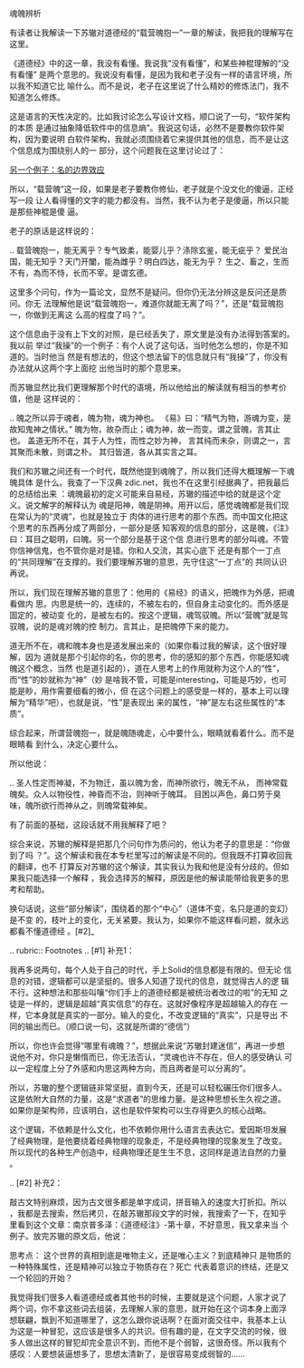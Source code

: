     
魂魄辨析

有读者让我解读一下苏辙对道德经的“载营魄抱一”一章的解读，我把我的理解写在这里。

《道德经》中的这一章，我没有看懂。我说我“没有看懂”，和某些神棍理解的“没有看懂”
是两个意思的。我说没有看懂，是因为我和老子没有一样的语言环境，所以我不知道它比
喻什么。而不是说，老子在这里说了什么精妙的修炼法门，我不知道怎么修炼。

这是语言的天性决定的。比如我讨论怎么写设计文档，顺口说了一句，“软件架构的本质
是通过抽象降低软件中的信息熵”。我说这句话，必然不是要教你软件架构，因为要说明
白软件架构，我就必须围绕着它来提供其他的信息，而不是让这个信息成为围绕别人的一
部分，这个问题我在这里讨论过了：

  [另一个例子：名的边界效应](../软件构架设计/另一个例子：名的边界效应.md)

所以，“载营魄”这一段，如果是老子要教你修仙，老子就是个没文化的傻逼，正经写一段
让人看得懂的文字的能力都没有。当然，我不认为老子是傻逼，所以只能是那些神棍是傻
逼。

老子的原话是这样说的：

..
  载营魄抱一，能无离乎？专气致柔，能婴儿乎？涤除玄鉴，能无疵乎？
  爱民治国，能无知乎？天门开闔，能為雌乎？明白四达，能无为乎？
  生之、畜之，生而不有，為而不恃，长而不宰。是谓玄德。

这里多个问句，作为一篇论文，显然不是疑问。但你仍无法分辨这是反问还是质问。你无
法理解他是说“载营魄抱一，难道你就能无离了吗？”，还是“载营魄抱一，你做到无离这
么高的程度了吗？”。

这个信息由于没有上下文的对照，是已经丢失了，原文里是没有办法得到答案的。我以前
举过“我操”的一个例子：有个人说了这句话，当时他怎么想的，你是不知道的。当时他当
然是有想法的，但这个想法留下的信息就只有“我操”了，你没有办法就从这两个字上面挖
出他当时的那个意思来。

而苏辙显然比我们更理解那个时代的语境，所以他给出的解读就有相当的参考价值，他是
这样说的：

..
  魄之所以异于魂者，魄为物，魂为神也。
  《易》曰：“精气为物，游魂为变，是故知鬼神之情状。”
  魄为物，故杂而止；魂为神，故一而变。谓之营魄，言其止也。
  盖道无所不在，其于人为性，而性之妙为神，
  言其纯而未杂，则谓之一，言其聚而未散，则谓之朴。
  其归皆道，各从其实言之耳。

我们和苏辙之间还有一个时代，既然他提到魂魄了，所以我们还得大概理解一下魂魄具体
是什么。我查了一下汉典 zdic.net，我也不在这里引经据典了，把我最后的总结给出来
：魂魄最初的定义可能来自易经，苏辙的描述中给的就是这个定义。说文解字的解释认为
魂是阳神，魄是阴神。用开以后，感觉魂魄都是我们现在常认为的“灵魂”，也就是独立于
肉体的进行思考的那个东西。而中国文化把这个思考的东西再分成了两部分，一部分是感
知客观的信息的部分，这是魄，《注》曰：耳目之聪明，曰魄。另一个部分是基于这个信
息进行思考的部分叫魂。不管你信神信鬼，也不管你是对是错。你和人交流，其实心底下
还是有那个一丁点的“共同理解”在支撑的。我们要理解苏辙的意思，先守住这“一丁点”的
共同认识再说。

所以，我们现在理解苏辙的意思了：他用的《易经》的语义，把魄作为外感，把魂看做内
思。内思是统一的，连续的，不被左右的，但自身主动变化的。而外感是固定的，被动变
化的，是被左右的。按这个逻辑，魂驾驭魄。所以“营魄”就是驾驭魄，说的是魂对魄的控
制力。言其止，是把魄停下来的能力。

道无所不在，魂和魄本身也是道发展出来的（如果你看过我的解读，这个很好理解，因为
道就是那个引起你的名，你的思考，你的感知的那个东西，你能感知魂魄这个概念，当然
也是道引起的），道在人思考上的作用就称为这个人的“性”，而“性”的妙就称为“神”（妙
是啥我不管，可能是interesting，可能是巧妙，也可能是眇，用作需要细看的微小，但
在这个问题上的感受是一样的，基本上可以理解为“精华”吧），也就是说，“性”是表现出
来的属性，“神”是左右这些属性的“本质”。

综合起来，所谓营魄抱一，就是魄随魂走，心中要什么，眼睛就看着什么。而不是眼睛看
到什么，决定心要什么。

所以他说：

..
  圣人性定而神凝，不为物迁，虽以魄为舍，而神所欲行，魄无不从，
  而神常载魄矣。众人以物役性，神昏而不治，则神听于魄耳。
  目困以声色，鼻口劳于臭味，魄所欲行而神从之，则魄常载神矣。

有了前面的基础，这段话就不用我解释了吧？

综合来说，苏辙的解释是把那几个问句作为质问的，他认为老子的意思是：“你做到了吗
？”。这个解读和我在本专栏里写过的解读是不同的。但我既不打算收回我的翻译，也不
打算反对苏辙的这个解读，其实我认为我和他是没有分歧的。但如果我只能选择一个解释
，我会选择苏的解释，原因是他的解读能带给我更多的思考和帮助。

换句话说，这些“部分解读”，围绕着的那个“中心”（道体不变，名只是道的变幻）是不变
的，枝叶上的变化，无关紧要。我认为，如果你不能这样看问题，就永远都看不懂道德经
。[#2]_
  
.. rubric:: Footnotes
.. [#1] 补充1：

  我再多说两句，每个人处于自己的时代，手上Solid的信息都是有限的。但无论
  信息的对错，逻辑都可以是坚挺的。很多人知道了现代的信息，就觉得古人的逻
  辑不行。这种想法和那些叫嚷“你们手上的道德经都是被统治者改过的啦”的无知
  之徒是一样的，逻辑是超越“真实信息”的存在。这就好像程序是超越输入的存在
  一样，它本身就是真实的一部分。输入的变化，不改变逻辑的“真实”，只是导出
  不同的输出而已。（顺口说一句，这就是所谓的“德信”）

  所以，你也许会觉得“哪里有魂魄？”，想据此来说“苏辙封建迷信”，再进一步想
  说他不对，你只是懒惰而已，你无法否认，“灵魂也许不存在，但人的感受确认
  可以一定程度上分了外感和内思这两种方向，而且两者是可以分离的”。

  所以，苏辙的整个逻辑链非常坚挺，直到今天，还是可以轻松碾压你们很多人。
  这是依附大自然的力量，这是“求道者”的思维力量。是这种思想长生久视之道。
  如果你是架构师，应该明白，这也是软件架构可以生存得更久的核心战略。

  这个逻辑，不依赖是什么文化，也不依赖你用什么语言去表达它。爱因斯坦发展
  了经典物理，是他要绕着经典物理的现象走，不是经典物理的现象发生了改变。
  所以现代的各种生产创造中，经典物理还是生生不息，这同样是道法自然的力量
  。

.. [#2] 补充2：

  敲古文特别麻烦，因为古文很多都是单字成词，拼音输入的速度大打折扣。所以
  ，我都是去搜索，然后拷贝，在敲苏辙那段文字的时候，我搜索了一下，在知乎
  里看到这个文章：南京普多泽：《道德经注》-第十章，不好意思，我又拿来当
  个例子。放完苏辙的原文后，他说：

  思考点：
  这个世界的真相到底是唯物主义，还是唯心主义？到底精神只
  是物质的一种特殊属性，还是精神可以独立于物质存在？死亡
  代表着意识的终结，还是又一个轮回的开始？

  我觉得我们很多人看道德经或者其他书的时候，主要就是这个问题，人家才说了
  两个词，你不拿这些词去组装，去理解人家的意思，就开始在这个词本身上面浮
  想联翩，飘到不知道哪里了，这怎么跟你说话啊？在面对面交往中，我基本上认
  为这是一种冒犯，这应该是很多人的共识。但有趣的是，在文字交流的时候，很
  多人做出这样的冒犯却完全意识不到，而他不是个弱智，这很奇怪。所以我有个
  感叹：人要想装逼想多了，思想太清新了，是很容易变成弱智的……

